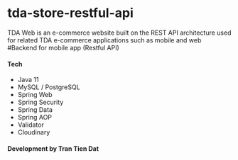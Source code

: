 # tda-store-restful-api
TDA Web is an e-commerce website built on the REST API architecture used for related TDA e-commerce applications such as mobile and web 
#Backend for mobile app (Restful API)
 <h4>Tech</h4>
<ul> 
  <li>Java 11</li>
  <li>MySQL / PostgreSQL</li>
  <li>Spring Web</li>
  <li>Spring Security</li>
  <li>Spring Data</li>
  <li>Spring AOP</li>
  <li>Validator</li>
  <li>Cloudinary</li>
</ul>
<h4>Development by Tran Tien Dat</h4>
